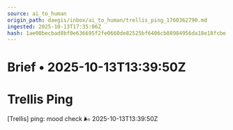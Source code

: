 ```yaml
---
source: ai_to_human
origin_path: daegis/inbox/ai_to_human/trellis_ping_1760362790.md
ingested: 2025-10-13T17:35:06Z
hash: 1ae00becbad8bf0e636695f2fe0660de82525bf6406cb88984956da18e18fcbe
---
```

# Brief • 2025-10-13T13:39:50Z

# Trellis Ping

[Trellis] ping: mood check 🌬 2025-10-13T13:39:50Z


